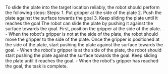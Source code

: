 To slide the plate into the target location reliably, the robot should perform the following steps:
    Steps:  1. Put gripper at the side of the plate  2. Push the plate against the surface towards the goal  3. Keep sliding the plate until it reaches the goal
    The robot can slide the plate by pushing it against the surface towards the goal. First, position the gripper at the side of the plate.
    - When the robot's gripper is not at the side of the plate, the robot should move the gripper to the side of the plate.
    Once the gripper is positioned at the side of the plate, start pushing the plate against the surface towards the goal.
    - When the robot's gripper is at the side of the plate, the robot should start pushing the plate against the surface towards the goal.
    Keep sliding the plate until it reaches the goal.
    - When the robot's gripper has reached the goal, the task is complete.
